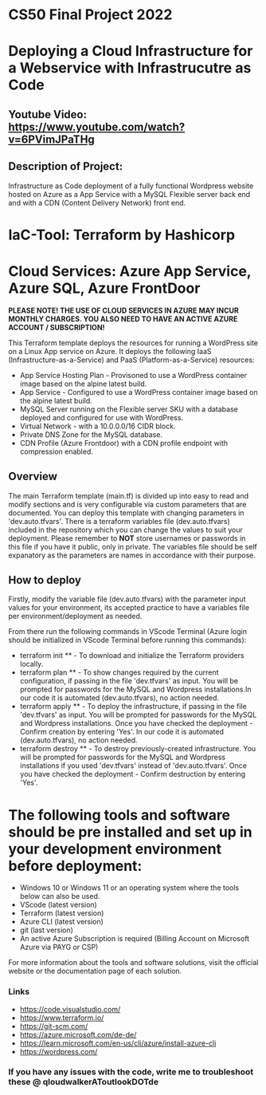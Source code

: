 # CS50 Final Project 2022
# Deploying a Cloud Infrastructure for a Webservice with Infrastrucutre as Code


## Youtube Video: https://www.youtube.com/watch?v=6PVimJPaTHg


## Description of Project:
Infrastructure as Code deployment of a fully functional Wordpress website hosted on Azure as a App Service with a MySQL Flexible server back end and with a CDN (Content Delivery Network) front end. 


# IaC-Tool: Terraform by Hashicorp
# Cloud Services: Azure App Service, Azure SQL, Azure FrontDoor 
**PLEASE NOTE! THE USE OF CLOUD SERVICES IN AZURE MAY INCUR MONTHLY CHARGES. YOU ALSO NEED TO HAVE AN ACTIVE AZURE ACCOUNT / SUBSCRIPTION!**


This Terraform template deploys the resources for running a WordPress site on a Linux App service on Azure.
It deploys the following IaaS (Infrastructure-as-a-Service) and PaaS (Platform-as-a-Service) resources:
* App Service Hosting Plan - Provisoned to use a WordPress container image based on the alpine latest build.
* App Service - Configured to use a WordPress container image based on the alpine latest build.
* MySQL Server running on the Flexible server SKU with a database deployed and configured for use with WordPress.
* Virtual Network - with a 10.0.0.0/16 CIDR block.
* Private DNS Zone for the MySQL database.
* CDN Profile (Azure Frontdoor) with a CDN profile endpoint with compression enabled.


## Overview
The main Terraform template (main.tf) is divided up into easy to read and modify sections and is very configurable via custom parameters that are  documented. 
You can deploy this template with changing parameters in 'dev.auto.tfvars'. There is a terraform variables file (dev.auto.tfvars) included in the repository which you can change the values to suit your deployment. 
Please remember to **NOT** store usernames or passwords in this file if you have it public, only in private. The variables file should be self expanatory as the parameters are names in accordance with their purpose.


## How to deploy
Firstly, modify the variable file (dev.auto.tfvars) with the parameter input values for your environment, its accepted practice to have a variables file per environment/deployment as needed.

From there run the following commands in VScode Terminal (Azure login should be initialized in VScode Terminal before running this commands):

* terraform init    ** - To download and initialize the Terraform providers locally.
* terraform plan    ** - To show changes required by the current configuration, if passing in the file 'dev.tfvars' as input. You will be prompted for passwords for the MySQL and Wordpress installations.In our code it is automated (dev.auto.tfvars), no action needed.
* terraform apply   ** - To deploy the infrastructure, if passing in the file 'dev.tfvars' as input. You will be prompted for passwords for the MySQL and Wordpress installations. Once you have checked the deployment - Confirm creation by entering 'Yes'. In our code it is automated (dev.auto.tfvars), no action needed.
* terraform destroy ** - To destroy previously-created infrastructure. You will be prompted for passwords for the MySQL and Wordpress installations if you used 'dev.tfvars' instead of 'dev.auto.tfvars'. Once you have checked the deployment - Confirm destruction by entering 'Yes'.


# The following tools and software should be pre installed and set up in your development environment before deployment:
* Windows 10 or Windows 11 or an operating system where the tools below can also be used. 
* VScode (latest version)
* Terraform (latest version)
* Azure CLI (latest version)
* git (last version)
* An active Azure Subscription is required (Billing Account on Microsoft Azure via PAYG or CSP)

For more information about the tools and software solutions, visit the official website or the documentation page of each solution. 


### Links
* https://code.visualstudio.com/
* https://www.terraform.io/
* https://git-scm.com/
* https://azure.microsoft.com/de-de/
* https://learn.microsoft.com/en-us/cli/azure/install-azure-cli
* https://wordpress.com/


### If you have any issues with the code, write me to troubleshoot these @ qloudwalkerAToutlookDOTde


